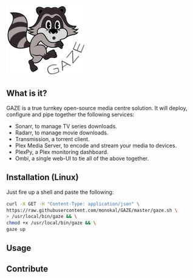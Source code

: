 ![GAZE project logo](docs/raccoon.png "GAZE project")

## What is it?
GAZE is a true turnkey open-source media centre solution. It will deploy, configure and pipe together the following services:
- Sonarr, to manage TV series downloads.
- Radarr, to manage movie downloads.
- Transmission, a torrent client.
- Plex Media Server, to encode and stream your media to devices.
- PlexPy, a Plex monitoring dashboard.
- Ombi, a single web-UI to tie all of the above together.

## Installation (Linux)
Just fire up a shell and paste the following:
```sh
curl -X GET -H "Content-Type: application/json" \
https://raw.githubusercontent.com/monokal/GAZE/master/gaze.sh \
> /usr/local/bin/gaze && \
chmod +x /usr/local/bin/gaze && \
gaze up
```

## Usage

## Contribute
